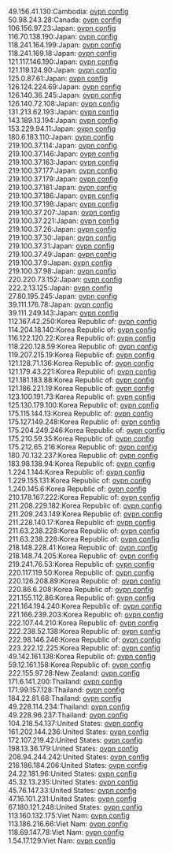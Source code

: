 49.156.41.130:Cambodia: [ovpn config](vpn/49_156_41_130.ovpn)  
50.98.243.28:Canada: [ovpn config](vpn/50_98_243_28.ovpn)  
106.156.97.23:Japan: [ovpn config](vpn/106_156_97_23.ovpn)  
116.70.138.190:Japan: [ovpn config](vpn/116_70_138_190.ovpn)  
118.241.164.199:Japan: [ovpn config](vpn/118_241_164_199.ovpn)  
118.241.169.18:Japan: [ovpn config](vpn/118_241_169_18.ovpn)  
121.117.146.190:Japan: [ovpn config](vpn/121_117_146_190.ovpn)  
121.119.124.90:Japan: [ovpn config](vpn/121_119_124_90.ovpn)  
125.0.87.61:Japan: [ovpn config](vpn/125_0_87_61.ovpn)  
126.124.224.69:Japan: [ovpn config](vpn/126_124_224_69.ovpn)  
126.140.36.245:Japan: [ovpn config](vpn/126_140_36_245.ovpn)  
126.140.72.108:Japan: [ovpn config](vpn/126_140_72_108.ovpn)  
131.213.62.193:Japan: [ovpn config](vpn/131_213_62_193.ovpn)  
143.189.13.194:Japan: [ovpn config](vpn/143_189_13_194.ovpn)  
153.229.94.11:Japan: [ovpn config](vpn/153_229_94_11.ovpn)  
180.6.183.110:Japan: [ovpn config](vpn/180_6_183_110.ovpn)  
219.100.37.114:Japan: [ovpn config](vpn/219_100_37_114.ovpn)  
219.100.37.146:Japan: [ovpn config](vpn/219_100_37_146.ovpn)  
219.100.37.163:Japan: [ovpn config](vpn/219_100_37_163.ovpn)  
219.100.37.177:Japan: [ovpn config](vpn/219_100_37_177.ovpn)  
219.100.37.179:Japan: [ovpn config](vpn/219_100_37_179.ovpn)  
219.100.37.181:Japan: [ovpn config](vpn/219_100_37_181.ovpn)  
219.100.37.186:Japan: [ovpn config](vpn/219_100_37_186.ovpn)  
219.100.37.198:Japan: [ovpn config](vpn/219_100_37_198.ovpn)  
219.100.37.207:Japan: [ovpn config](vpn/219_100_37_207.ovpn)  
219.100.37.221:Japan: [ovpn config](vpn/219_100_37_221.ovpn)  
219.100.37.26:Japan: [ovpn config](vpn/219_100_37_26.ovpn)  
219.100.37.30:Japan: [ovpn config](vpn/219_100_37_30.ovpn)  
219.100.37.31:Japan: [ovpn config](vpn/219_100_37_31.ovpn)  
219.100.37.49:Japan: [ovpn config](vpn/219_100_37_49.ovpn)  
219.100.37.9:Japan: [ovpn config](vpn/219_100_37_9.ovpn)  
219.100.37.98:Japan: [ovpn config](vpn/219_100_37_98.ovpn)  
220.220.73.152:Japan: [ovpn config](vpn/220_220_73_152.ovpn)  
222.2.13.125:Japan: [ovpn config](vpn/222_2_13_125.ovpn)  
27.80.195.245:Japan: [ovpn config](vpn/27_80_195_245.ovpn)  
39.111.176.78:Japan: [ovpn config](vpn/39_111_176_78.ovpn)  
39.111.249.143:Japan: [ovpn config](vpn/39_111_249_143.ovpn)  
112.167.42.250:Korea Republic of: [ovpn config](vpn/112_167_42_250.ovpn)  
114.204.18.140:Korea Republic of: [ovpn config](vpn/114_204_18_140.ovpn)  
116.122.120.22:Korea Republic of: [ovpn config](vpn/116_122_120_22.ovpn)  
118.220.128.59:Korea Republic of: [ovpn config](vpn/118_220_128_59.ovpn)  
119.207.215.19:Korea Republic of: [ovpn config](vpn/119_207_215_19.ovpn)  
121.128.71.136:Korea Republic of: [ovpn config](vpn/121_128_71_136.ovpn)  
121.179.43.221:Korea Republic of: [ovpn config](vpn/121_179_43_221.ovpn)  
121.181.183.88:Korea Republic of: [ovpn config](vpn/121_181_183_88.ovpn)  
121.186.221.19:Korea Republic of: [ovpn config](vpn/121_186_221_19.ovpn)  
123.100.191.73:Korea Republic of: [ovpn config](vpn/123_100_191_73.ovpn)  
125.130.179.100:Korea Republic of: [ovpn config](vpn/125_130_179_100.ovpn)  
175.115.144.13:Korea Republic of: [ovpn config](vpn/175_115_144_13.ovpn)  
175.127.149.248:Korea Republic of: [ovpn config](vpn/175_127_149_248.ovpn)  
175.204.249.246:Korea Republic of: [ovpn config](vpn/175_204_249_246.ovpn)  
175.210.59.35:Korea Republic of: [ovpn config](vpn/175_210_59_35.ovpn)  
175.212.65.216:Korea Republic of: [ovpn config](vpn/175_212_65_216.ovpn)  
180.70.132.237:Korea Republic of: [ovpn config](vpn/180_70_132_237.ovpn)  
183.98.138.94:Korea Republic of: [ovpn config](vpn/183_98_138_94.ovpn)  
1.224.1.144:Korea Republic of: [ovpn config](vpn/1_224_1_144.ovpn)  
1.229.155.131:Korea Republic of: [ovpn config](vpn/1_229_155_131.ovpn)  
1.240.145.6:Korea Republic of: [ovpn config](vpn/1_240_145_6.ovpn)  
210.178.167.222:Korea Republic of: [ovpn config](vpn/210_178_167_222.ovpn)  
211.208.229.182:Korea Republic of: [ovpn config](vpn/211_208_229_182.ovpn)  
211.209.243.149:Korea Republic of: [ovpn config](vpn/211_209_243_149.ovpn)  
211.228.140.17:Korea Republic of: [ovpn config](vpn/211_228_140_17.ovpn)  
211.63.238.228:Korea Republic of: [ovpn config](vpn/211_63_238_228.ovpn)  
211.63.238.228:Korea Republic of: [ovpn config](vpn/211_63_238_228.ovpn)  
218.148.228.41:Korea Republic of: [ovpn config](vpn/218_148_228_41.ovpn)  
218.148.74.205:Korea Republic of: [ovpn config](vpn/218_148_74_205.ovpn)  
219.241.76.53:Korea Republic of: [ovpn config](vpn/219_241_76_53.ovpn)  
220.117.119.50:Korea Republic of: [ovpn config](vpn/220_117_119_50.ovpn)  
220.126.208.89:Korea Republic of: [ovpn config](vpn/220_126_208_89.ovpn)  
220.86.6.208:Korea Republic of: [ovpn config](vpn/220_86_6_208.ovpn)  
221.155.112.86:Korea Republic of: [ovpn config](vpn/221_155_112_86.ovpn)  
221.164.194.240:Korea Republic of: [ovpn config](vpn/221_164_194_240.ovpn)  
221.166.239.203:Korea Republic of: [ovpn config](vpn/221_166_239_203.ovpn)  
222.107.44.210:Korea Republic of: [ovpn config](vpn/222_107_44_210.ovpn)  
222.238.52.138:Korea Republic of: [ovpn config](vpn/222_238_52_138.ovpn)  
222.98.146.246:Korea Republic of: [ovpn config](vpn/222_98_146_246.ovpn)  
223.222.12.225:Korea Republic of: [ovpn config](vpn/223_222_12_225.ovpn)  
49.142.161.138:Korea Republic of: [ovpn config](vpn/49_142_161_138.ovpn)  
59.12.161.158:Korea Republic of: [ovpn config](vpn/59_12_161_158.ovpn)  
222.155.97.28:New Zealand: [ovpn config](vpn/222_155_97_28.ovpn)  
171.6.141.200:Thailand: [ovpn config](vpn/171_6_141_200.ovpn)  
171.99.157.128:Thailand: [ovpn config](vpn/171_99_157_128.ovpn)  
184.22.81.68:Thailand: [ovpn config](vpn/184_22_81_68.ovpn)  
49.228.114.234:Thailand: [ovpn config](vpn/49_228_114_234.ovpn)  
49.228.96.237:Thailand: [ovpn config](vpn/49_228_96_237.ovpn)  
104.218.54.137:United States: [ovpn config](vpn/104_218_54_137.ovpn)  
161.202.144.236:United States: [ovpn config](vpn/161_202_144_236.ovpn)  
172.107.219.42:United States: [ovpn config](vpn/172_107_219_42.ovpn)  
198.13.36.179:United States: [ovpn config](vpn/198_13_36_179.ovpn)  
208.94.244.242:United States: [ovpn config](vpn/208_94_244_242.ovpn)  
216.186.184.206:United States: [ovpn config](vpn/216_186_184_206.ovpn)  
24.22.181.96:United States: [ovpn config](vpn/24_22_181_96.ovpn)  
45.32.13.235:United States: [ovpn config](vpn/45_32_13_235.ovpn)  
45.76.147.33:United States: [ovpn config](vpn/45_76_147_33.ovpn)  
47.16.101.231:United States: [ovpn config](vpn/47_16_101_231.ovpn)  
67.180.121.248:United States: [ovpn config](vpn/67_180_121_248.ovpn)  
113.160.132.175:Viet Nam: [ovpn config](vpn/113_160_132_175.ovpn)  
113.186.216.66:Viet Nam: [ovpn config](vpn/113_186_216_66.ovpn)  
118.69.147.78:Viet Nam: [ovpn config](vpn/118_69_147_78.ovpn)  
1.54.17.129:Viet Nam: [ovpn config](vpn/1_54_17_129.ovpn)  
